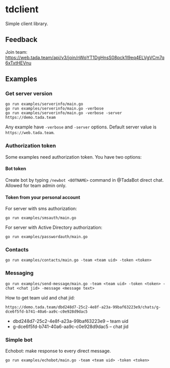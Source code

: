 # tdclient
Simple client library.

## Feedback
Join team: https://web.tada.team/api/v3/join/nWqYT1DgHnsS08pck1l9eq4ELVgVCm7q6xTxtHEVnu

## Examples

### Get server version

```
go run examples/serverinfo/main.go
go run examples/serverinfo/main.go -verbose
go run examples/serverinfo/main.go -verbose -server https://demo.tada.team
```

Any example have `-verbose` and `-server` options. Default server value is `https://web.tada.team`.

### Authorization token

Some examples need authorization token. You have two options:

#### Bot token
 
Create bot by typing `/newbot <BOTNAME>` command in @TadaBot direct chat. 
Allowed for team admin only.

#### Token from your personal account

For server with sms authorization:
```
go run examples/smsauth/main.go
```

For server with Active Directory authorization:
```
go run examples/passwordauth/main.go
```

### Contacts

```go run examples/contacts/main.go -team <team uid> -token <token>```

### Messaging

```
go run examples/send-message/main.go -team <team uid> -token <token> -chat <chat jid> -message <message text>
```

How to get team uid and chat jid:

```https://demo.tada.team/dbd248d7-25c2-4e8f-a23a-99baf63223e9/chats/g-dce6f5fd-b741-40a6-aa9c-c0e928d9dac5```
 
 * dbd248d7-25c2-4e8f-a23a-99baf63223e9 – team uid
 * g-dce6f5fd-b741-40a6-aa9c-c0e928d9dac5 – chat jid

### Simple bot

Echobot: make response to every direct message.

```
go run examples/echobot/main.go -team <team uid> -token <token>
```
